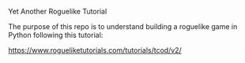 Yet Another Roguelike Tutorial

The purpose of this repo is to understand building a roguelike game in Python following this tutorial:

https://www.rogueliketutorials.com/tutorials/tcod/v2/
